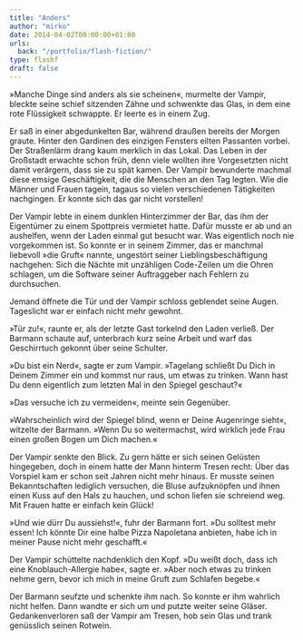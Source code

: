 ```yaml
---
title: "Anders"
author: "mirko"
date: 2014-04-02T00:00:00+01:00
urls:
  back: "/portfolio/flash-fiction/"
type: flashf
draft: false
---
```


»Manche Dinge sind anders als sie scheinen«, murmelte der Vampir, bleckte seine schief sitzenden Zähne und schwenkte das Glas, in dem eine rote Flüssigkeit schwappte. Er leerte es in einem Zug.

Er saß in einer abgedunkelten Bar, während draußen bereits der Morgen graute. Hinter den Gardinen des einzigen Fensters eilten Passanten vorbei. Der Straßenlärm drang kaum merklich in das Lokal. Das Leben in der Großstadt erwachte schon früh, denn viele wollten ihre Vorgesetzten nicht damit verärgern, dass sie zu spät kamen. Der Vampir bewunderte machmal diese emsige Geschäftigkeit, die die Menschen an den Tag legten. Wie die Männer und Frauen tagein, tagaus so vielen verschiedenen Tätigkeiten nachgingen. Er konnte sich das gar nicht vorstellen!

Der Vampir lebte in einem dunklen Hinterzimmer der Bar, das ihm der Eigentümer zu einem Spottpreis vermietet hatte. Dafür musste er ab und an aushelfen, wenn der Laden einmal gut besucht war. Was eigentlich noch nie vorgekommen ist. So konnte er in seinem Zimmer, das er manchmal liebevoll »die Gruft« nannte, ungestört seiner Lieblingsbeschäftigung nachgehen: Sich die Nächte mit unzähligen Code-Zeilen um die Ohren schlagen, um die Software seiner Auftraggeber nach Fehlern zu durchsuchen.

Jemand öffnete die Tür und der Vampir schloss geblendet seine Augen. Tageslicht war er einfach nicht mehr gewohnt.

»Tür zu!«, raunte er, als der letzte Gast torkelnd den Laden verließ. Der Barmann schaute auf, unterbrach kurz seine Arbeit und warf das Geschirrtuch gekonnt über seine Schulter.

»Du bist ein Nerd«, sagte er zum Vampir. »Tagelang schließt Du Dich in Deinem Zimmer ein und kommst nur raus, um etwas zu trinken. Wann hast Du denn eigentlich zum letzten Mal in den Spiegel geschaut?«

»Das versuche ich zu vermeiden«, meinte sein Gegenüber.

»Wahrscheinlich wird der Spiegel blind, wenn er Deine Augenringe sieht«, witzelte der Barmann. »Wenn Du so weitermachst, wird wirklich jede Frau einen großen Bogen um Dich machen.«

Der Vampir senkte den Blick. Zu gern hätte er sich seinen Gelüsten hingegeben, doch in einem hatte der Mann hinterm Tresen recht: Über das Vorspiel kam er schon seit Jahren nicht mehr hinaus. Er musste seinen Bekanntschaften lediglich versuchen, die Bluse aufzuknöpfen und ihnen einen Kuss auf den Hals zu hauchen, und schon liefen sie schreiend weg. Mit Frauen hatte er einfach kein Glück!

»Und wie dürr Du aussiehst!«, fuhr der Barmann fort. »Du solltest mehr essen! Ich könnte Dir eine halbe Pizza Napoletana anbieten, habe ich in meiner Pause nicht mehr geschafft.«

Der Vampir schüttelte nachdenklich den Kopf. »Du weißt doch, dass ich eine Knoblauch-Allergie habe«, sagte er. »Aber noch etwas zu trinken nehme gern, bevor ich mich in meine Gruft zum Schlafen begebe.«

Der Barmann seufzte und schenkte ihm nach. So konnte er ihm wahrlich nicht helfen. Dann wandte er sich um und putzte weiter seine Gläser.
Gedankenverloren saß der Vampir am Tresen, hob sein Glas und trank genüsslich seinen Rotwein.